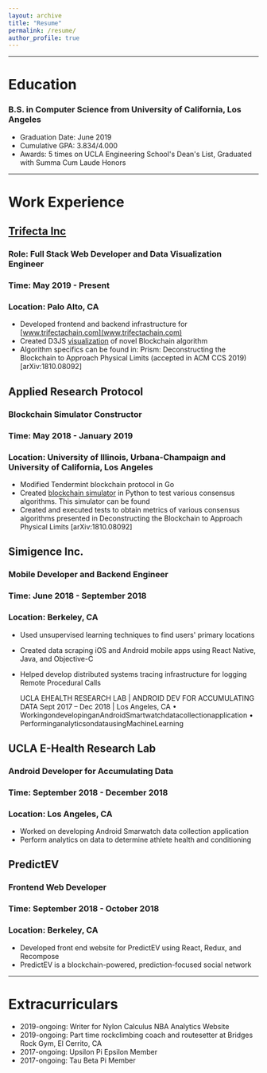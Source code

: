 ```yaml
---
layout: archive
title: "Resume"
permalink: /resume/
author_profile: true
---
```


---

Education
=========
### B.S. in Computer Science from University of California, Los Angeles

* Graduation Date: June 2019
* Cumulative GPA: 3.834/4.000
* Awards: 5 times on UCLA Engineering School's Dean's List, Graduated with Summa Cum Laude Honors

---

Work Experience
===============

## [Trifecta Inc](www.trifecta.com)

### Role: Full Stack Web Developer and Data Visualization Engineer

### Time: May 2019 - Present

### Location: Palo Alto, CA
  - Developed frontend and backend infrastructure for [www.trifectachain.com](www.trifectachain.com)
  - Created D3JS [visualization](www.trifectachain.com/visualization) of novel Blockchain algorithm
  - Algorithm specifics can be found in: Prism: Deconstructing the Blockchain to Approach Physical Limits (accepted in ACM CCS 2019) [arXiv:1810.08092]
 
## Applied Research Protocol

### Blockchain Simulator Constructor

### Time: May 2018 - January 2019

### Location: University of Illinois, Urbana-Champaign and University of California, Los Angeles
  - Modified Tendermint blockchain protocol in Go
  - Created [blockchain simulator](https://github.com/appliedprotocolresearch/blockchain-simulator) in Python to test various consensus algorithms. This simulator can be found 
  - Created and executed tests to obtain metrics of various consensus algorithms presented in Deconstructing the Blockchain to Approach Physical Limits [arXiv:1810.08092]

## Simigence Inc.

### Mobile Developer and Backend Engineer

### Time: June 2018 - September 2018

### Location: Berkeley, CA
  - Used unsupervised learning techniques to find users' primary locations
  - Created data scraping iOS and Android mobile apps using React Native, Java, and Objective-C 
  - Helped develop distributed systems tracing infrastructure for logging Remote Procedural Calls

      UCLA EHEALTH RESEARCH LAB | ANDROID DEV FOR ACCUMULATING DATA
      Sept 2017 – Dec 2018 | Los Angeles, CA
      • WorkingondevelopinganAndroidSmartwatchdatacollectionapplication • PerforminganalyticsondatausingMachineLearning

## UCLA E-Health Research Lab

### Android Developer for Accumulating Data

### Time: September 2018 - December 2018

### Location: Los Angeles, CA
  - Worked on developing Android Smarwatch data collection application
  - Perform analytics on data to determine athlete health and conditioning

## PredictEV

### Frontend Web Developer

### Time: September 2018 - October 2018

### Location: Berkeley, CA
  - Developed front end website for PredictEV using React, Redux, and Recompose
  - PredictEV is a blockchain-powered, prediction-focused social network

---

Extracurriculars
================
- 2019-ongoing: Writer for Nylon Calculus NBA Analytics Website
- 2019-ongoing: Part time rockclimbing coach and routesetter at Bridges Rock Gym, El Cerrito, CA
- 2017-ongoing: Upsilon Pi Epsilon Member
- 2017-ongoing: Tau Beta Pi Member
